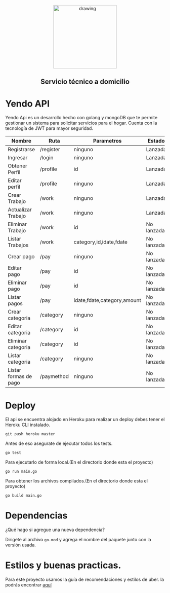 <p align="center"><a href="https://petgram-front-carlosg.carlosgarcia97gr.now.sh/" target="_blank" rel="noopener noreferrer">
<img src="https://scontent.flim18-2.fna.fbcdn.net/v/t1.0-9/88060511_108312617440872_2803505826193473536_n.png?_nc_cat=100&_nc_sid=85a577&_nc_eui2=AeGrPWXWrXUWlRPxq5nx7zrSyTprspERJb7JOmuykRElvheDnQllD6WTAYgwSvQjyV6Wecifpct7rhVJLGTSxsSU&_nc_ohc=H64p2KWqeGwAX82hWAl&_nc_ht=scontent.flim18-2.fna&oh=bbc133be3fc34f1749ab0206c0d352a9&oe=5ED28441" alt="drawing" width="200"/></a></p>
<h2 align="center">Servicio técnico a domicilio</h2>

# Yendo API

Yendo Api es un desarrollo hecho con golang y mongoDB que te permite gestionar un sistema para solicitar servicios para el hogar. Cuenta con la tecnología de JWT para mayor seguridad.

| Nombre                | Ruta       | Parametros                  | Estado     | Protegida | Método |
| --------------------- | ---------- | --------------------------- | ---------- | --------- | ------ |
| Registrarse           | /register  | ninguno                     | Lanzada    | No        | POST   |
| Ingresar              | /login     | ninguno                     | Lanzada    | No        | POST   |
| Obtener Perfil        | /profile   | id                          | Lanzada    | Si        | GET    |
| Editar perfil         | /profile   | ninguno                     | Lanzada    | Si        | PUT    |
| Crear Trabajo         | /work      | ninguno                     | Lanzada    | Si        | POST   |
| Actualizar Trabajo    | /work      | ninguno                     | Lanzada    | Si        | PUT    |
| Eliminar Trabajo      | /work      | id                          | No lanzada | Si        | DELETE |
| Listar Trabajos       | /work      | category,id,idate,fdate     | No lanzada | Si        | GET    |
| Crear pago            | /pay       | ninguno                     | No lanzada | Si        | POST   |
| Editar pago           | /pay       | id                          | No lanzada | Si        | PUT    |
| Eliminar pago         | /pay       | id                          | No lanzada | Si        | DELETE |
| Listar pagos          | /pay       | idate,fdate,category,amount | No lanzada | Si        | GET    |
| Crear categoria       | /category  | ninguno                     | No lanzada | Si        | POST   |
| Editar categoria      | /category  | id                          | No lanzada | Si        | PUT    |
| Eliminar categoria    | /category  | id                          | No lanzada | Si        | DELETE |
| Listar categoria      | /category  | ninguno                     | No lanzada | Si        | GET    |
| Listar formas de pago | /paymethod | ninguno                     | No lanzada | Si        | GET    |

# Deploy

El api se encuentra alojado en Heroku para realizar un deploy debes tener el Heroku CLI instalado.

`git push heroku master`

Antes de eso asegurate de ejecutar todos los tests.

`go test`

Para ejecutarlo de forma local.(En el directorio donde esta el proyecto)

`go run main.go`

Para obtener los archivos compilados.(En el directorio donde esta el proyecto)

`go build main.go`

# Dependencias

¿Qué hago si agregue una nueva dependencia?

Dirigete al archivo `go.mod` y agrega el nombre del paquete junto con la versión usada.

# Estilos y buenas practicas.

Para este proyecto usamos la guía de recomendaciones y estilos de uber. la podrás encontrar <a href="https://github.com/friendsofgo/uber-go-guide-es">aquí</a>
